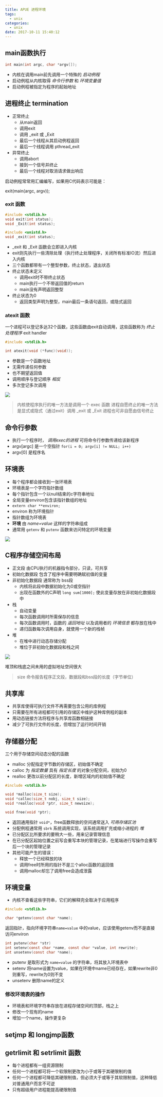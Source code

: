 ```yaml
---
title: APUE 进程环境
tags:
  - unix
categories:
  - unix
date: 2017-10-11 15:40:12
---
```



## main函数执行

```c
int main(int argc, char *argv[]);
```

- 内核在调用main前先调用一个特殊的 *启动例程*
- 启动例程从内核取得 *命令行参数* 和 *环境变量值*
- 启动例程被指定为程序的起始地址

## 进程终止 termination

- 正常终止
  + 从main返回
  + 调用exit
  + 调用 _exit 或 _Exit
  + 最后一个线程从其启动例程返回
  + 最后一个线程调用 pthread_exit
- 异常终止
  + 调用abort
  + 接到一个信号并终止
  + 最后一个线程对取消请求做出响应

启动例程常常用汇编编写，如果用C代码表示可能是：

  exit(main(argc, argv));

### exit 函数

```c
#include <stdlib.h>
void exit(int status);
void _Exit(int status);

#include <unistd.h>
void _exit(int status);
```

- _exit 和 _Exit 函数会立即进入内核
- exit则先执行一些清除处理（执行终止处理程序，关闭所有标准IO流）然后进入内核
- 三个函数都带有一个整型参数，终止状态，退出状态
- 终止状态未定义
  + 调用exit时不带终止状态
  + main执行一个不带返回值的return
  + main没有声明返回整型
- 终止状态为0
  + 返回类型声明为整型，main最后一条语句返回，或隐式返回

### atexit 函数

一个进程可以登记多达32个函数，这些函数由exit自动调用，这些函数称为 *终止处理程序* exit handler

```c
#include <stdlib.h>

int atexit(void (*func)(void));
```

- 参数是一个函数地址
- 无需传递任何参数
- 也不期望返回值
- 调用顺序与登记顺序 *相反*
- 多次登记多次调用

![](/images/C程序启动和终止.jpeg)

> 内核使程序执行的唯一方法是调用一个 exec 函数
> 进程自愿终止的唯一方法是显式或隐式（通过exit）调用 _exit 或 _Exit
> 进程也可非自愿由信号终止

## 命令行参数

- 执行一个程序时， *调用exec的进程* 可将命令行参数传递给该新程序
- argv[argc] 是一个空指针 `for(i = 0; argv[i] != NULL; i++)`
- argv[0] 是程序名

## 环境表

- 每个程序都会接收到一张环境表
- 环境表是一个字符指针数组
- 每个指针包含一个以null结束的c字符串地址
- 全局变量environ包含该指针数组的地址
- `extern char **environ;`
- environ 称为环境指针
- 指针数组为环境表
- **环境** 由 *name=value* 这样的字符串组成
- 通常用 `getenv` 和 `putenv` 函数来访问特定的环境变量

![](/images/环境表.jpeg)

## C程序存储空间布局

- 正文段 由CPU执行的机器指令部分，只读，可共享
- 初始化数据段 包含了程序中需要明确赋初值的变量
- 非初始化数据段 通常称为 bss段
  + 内核将此段中数据初始化为0或空指针
  + 出现在函数外的C声明 `long sum[1000];` 使此变量存放在非初始化数据段中
- 栈
  + 自动变量
  + 每次函数调用时所需保存的信息
  + 每次函数调用时，函数的 *返回地址* 以及调用者的 *环境信息* 都存放在栈中
  + 递归函数每次调用自身，就使用一个新的栈帧
- 堆
  + 在堆中进行动态存储分配
  + 堆位于非初始化数据段和栈之间

![](/images/程序存储空间逻辑分布.jpeg)

堆顶和栈底之间未用的虚拟地址空间很大

> size 命令报告程序正文段，数据段和bss段的长度（字节单位）

## 共享库

- 共享库使得可执行文件不再需要包含公用的库例程
- 只需要在所有进程都可引用的存储区中维护这种库例程的副本
- 用动态链接方法将程序与共享库函数相链接
- 减少了可执行文件的长度，但增加了运行时间开销

## 存储器分配

三个用于存储空间动态分配的函数

- malloc 分配指定字节数的存储区，初始值不确定
- calloc 为 *指定数量* 具有 *指定长度* 的对象分配空间，初始为0
- realloc 更改以前分配区的长度，新增区域内的初始值不确定

```c
#include <stdlib.h>

void *malloc(size_t size);
void *calloc(size_t nobj, size_t size);
void *realloc(void *ptr, size_t newsize);

void free(void *ptr);
```

- 返回通用指针 `void*`，free函数释放的空间通常送入 *可用存储区池*
- 分配例程通常用 `sbrk` 系统调用实现，该系统调用扩充或缩小进程的 *堆*
- 已分配区比所要求的要稍大一些，用来记录管理信息
- 在已分配区起始位置之前写会重写本块的管理记录，在尾端进行写操作会重写后一个块的管理记录
- 其他可能产生的错误：
  + 释放一个已经释放的块
  + 调用free时所用的指针不是三个alloc函数的返回值
  + 调用malloc却忘了调用free会造成泄露

## 环境变量

- 内核不查看这些字符串，它们的解释完全取决于应用程序

```c
#include <stdlib.h>

char *getenv(const char *name);
```

返回指针，指向环境字符串`name=value` 中的value，应该使用getenv而不是直接访问environ

```c
int putenv(char *str)
int setenv(const char *name, const char *value, int rewrite);
int unsetenv(const char *name);
```

- putenv 是取形式为 `name=value` 的字符串，将其放入环境表中
- setenv 将name设置为value，如果在环境中name已经存在，如果rewrite非0则重写，rewrite为0则不变
- unsetenv 删除name的定义

### 修改环境表的操作

- 环境表和环境字符串存放在进程存储空间的顶部，栈之上
- 修改一个现有的name
- 增加一个name，操作更复杂

## setjmp 和 longjmp函数

## getrlimit 和 setrlimit 函数

- 每个进程都有一组资源限制
- 任何一个进程都可将一个软限制更改为小于或等于其硬限制的值
- 任何一个进程都可降低其硬限制值，但必须大于或等于其软限制值，这种降低对普通用户而言不可逆
- 只有超级用户进程能提高硬限制值


